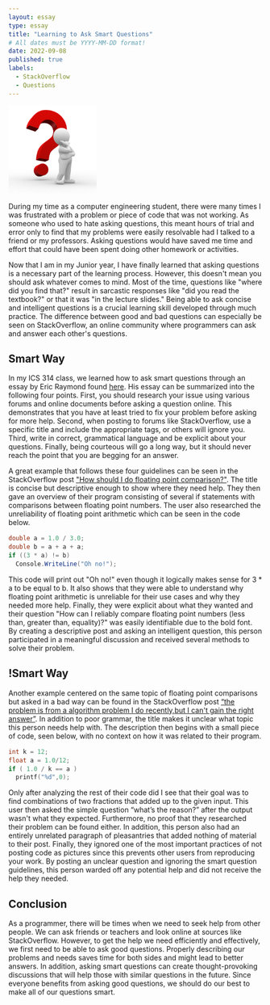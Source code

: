 ```yaml
---
layout: essay
type: essay
title: "Learning to Ask Smart Questions"
# All dates must be YYYY-MM-DD format!
date: 2022-09-08
published: true
labels:
  - StackOverflow
  - Questions
---
```


<img width="175px" class="rounded float-start pe-4" src="../img/asking-smart-questions/question.jpg">

During my time as a computer engineering student, there were many times I was frustrated with a problem or piece of code that was not working. As someone who used to hate asking questions, this meant hours of trial and error only to find that my problems were easily resolvable had I talked to a friend or my professors. Asking questions would have saved me time and effort that could have been spent doing other homework or activities.

Now that I am in my Junior year, I have finally learned that asking questions is a necessary part of the learning process. However, this doesn't mean you should ask whatever comes to mind. Most of the time, questions like "where did you find that?" result in sarcastic responses like "did you read the textbook?" or that it was "in the lecture slides." Being able to ask concise and intelligent questions is a crucial learning skill developed through much practice. The difference between good and bad questions can especially be seen on StackOverflow, an online community where programmers can ask and answer each other's questions.

## Smart Way
In my ICS 314 class, we learned how to ask smart questions through an essay by Eric Raymond found [here](http://www.catb.org/esr/faqs/smart-questions.html). His essay can be summarized into the following four points. First, you should research your issue using various forums and online documents before asking a question online. This demonstrates that you have at least tried to fix your problem before asking for more help. Second, when posting to forums like StackOverflow, use a specific title and include the appropriate tags, or others will ignore you. Third, write in correct, grammatical language and be explicit about your questions. Finally, being courteous will go a long way, but it should never reach the point that you are begging for an answer. 

A great example that follows these four guidelines can be seen in the StackOverflow post ["How should I do floating point comparison?"](https://stackoverflow.com/questions/4915462/how-should-i-do-floating-point-comparison). The title is concise but descriptive enough to show where they need help. They then gave an overview of their program consisting of several if statements with comparisons between floating point numbers. The user also researched the unreliability of floating point arithmetic which can be seen in the code below. 

```c#
double a = 1.0 / 3.0;
double b = a + a + a;
if ((3 * a) != b)
  Console.WriteLine("Oh no!");
```

This code will print out "Oh no!" even though it logically makes sense for 3 * a to be equal to b. It also shows that they were able to understand why floating point arithmetic is unreliable for their use cases and why they needed more help. Finally, they were explicit about what they wanted and their question "How can I reliably compare floating point numbers (less than, greater than, equality)?" was easily identifiable due to the bold font. By creating a descriptive post and asking an intelligent question, this person participated in a meaningful discussion and received several methods to solve their problem. 

## !Smart Way
Another example centered on the same topic of floating point comparisons but asked in a bad way can be found in the StackOverflow post [“the problem is from a algorithm problem I do recently,but I can't gain the right answer”](https://stackoverflow.com/questions/59642233/the-problem-is-from-a-algorithm-problem-i-do-recently-but-i-cant-gain-the-right).
In addition to poor grammar, the title makes it unclear what topic this person needs help with. The description then begins with a small piece of code, seen below, with no context on how it was related to their program. 

```c
int k = 12;
float a = 1.0/12;
if ( 1.0 / k == a )
  printf("%d",0);
```

Only after analyzing the rest of their code did I see that their goal was to find combinations of two fractions that added up to the given input. This user then asked the simple question “what’s the reason?” after the output wasn't what they expected. Furthermore, no proof that they researched their problem can be found either. In addition, this person also had an entirely unrelated paragraph of pleasantries that added nothing of material to their post. Finally, they ignored one of the most important practices of not posting code as pictures since this prevents other users from reproducing your work. By posting an unclear question and ignoring the smart question guidelines, this person warded off any potential help and did not receive the help they needed. 

## Conclusion
As a programmer, there will be times when we need to seek help from other people. We can ask friends or teachers and look online at sources like StackOverflow. However, to get the help we need efficiently and effectively, we first need to be able to ask good questions. Properly describing our problems and needs saves time for both sides and might lead to better answers. In addition, asking smart questions can create thought-provoking discussions that will help those with similar questions in the future. Since everyone benefits from asking good questions, we should do our best to make all of our questions smart.